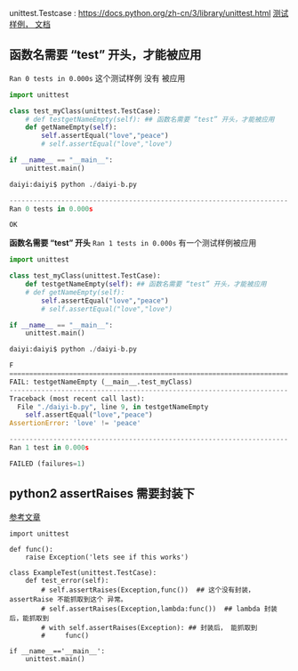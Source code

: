﻿
unittest.Testcase : https://docs.python.org/zh-cn/3/library/unittest.html
[测试样例， 文档](https://docs.python.org/zh-cn/3/library/unittest.html)
## 函数名需要 “test” 开头，才能被应用
`Ran 0 tests in 0.000s` 这个测试样例 没有 被应用
```python
import unittest

class test_myClass(unittest.TestCase):
    # def testgetNameEmpty(self): ## 函数名需要 “test” 开头，才能被应用
    def getNameEmpty(self):
        self.assertEqual("love","peace")
        # self.assertEqual("love","love")

if __name__ == "__main__":
    unittest.main()

daiyi:daiyi$ python ./daiyi-b.py 

----------------------------------------------------------------------
Ran 0 tests in 0.000s

OK
```
**函数名需要 “test” 开头**
`Ran 1 tests in 0.000s` 有一个测试样例被应用
```python
import unittest

class test_myClass(unittest.TestCase):
    def testgetNameEmpty(self): ## 函数名需要 “test” 开头，才能被应用
    # def getNameEmpty(self):
        self.assertEqual("love","peace")
        # self.assertEqual("love","love")

if __name__ == "__main__":
    unittest.main()

daiyi:daiyi$ python ./daiyi-b.py 

F
======================================================================
FAIL: testgetNameEmpty (__main__.test_myClass)
----------------------------------------------------------------------
Traceback (most recent call last):
  File "./daiyi-b.py", line 9, in testgetNameEmpty
    self.assertEqual("love","peace")
AssertionError: 'love' != 'peace'

----------------------------------------------------------------------
Ran 1 test in 0.000s

FAILED (failures=1)
```

## python2 assertRaises 需要封装下
[参考文章](https://ongspxm.github.io/blog/2016/11/assertraises-testing-for-errors-in-unittest/)
```
import unittest

def func():
    raise Exception('lets see if this works')

class ExampleTest(unittest.TestCase):
    def test_error(self):
        # self.assertRaises(Exception,func())  ## 这个没有封装， assertRaise 不能抓取到这个 异常。
        # self.assertRaises(Exception,lambda:func())  ## lambda 封装后，能抓取到
        # with self.assertRaises(Exception): ## 封装后， 能抓取到
        #     func()

if __name__=='__main__':
    unittest.main()
```

